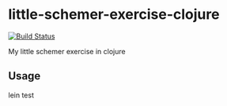 # little-schemer-exercise-clojure

[![Build Status](https://travis-ci.org/lucacervello/little-schemer-exercise-clojure.svg?branch=master)](https://travis-ci.org/lucacervello/little-schemer-exercise-clojure)


My little schemer exercise in clojure

## Usage

lein test

